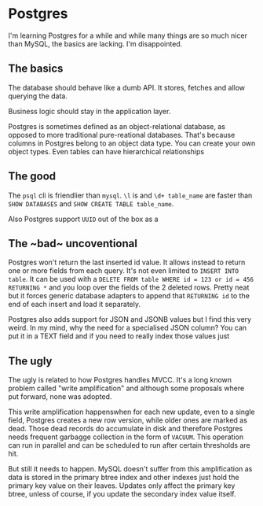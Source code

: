 <!-- tags: databases -->
<!-- hidden: true -->

# Postgres

<!-- START TAGS --><!-- END TAGS -->

I'm learning Postgres for a while and while many things are so much
nicer than MySQL, the basics are lacking. I'm disappointed.


## The basics

The database should behave like a dumb API. It stores, fetches and
allow querying the data.

Business logic should stay in the application layer.

Postgres is sometimes defined as an object-relational database, as
opposed to more traditional pure-reational databases. That's because
columns in Postgres belong to an object data type. You can create your
own object types. Even tables can have hierarchical relationships


## The good

The `psql` cli is friendlier than `mysql`. `\l` is and `\d+ table_name`
are faster than `SHOW DATABASES` and `SHOW CREATE TABLE table_name`.

Also Postgres support `UUID` out of the box as a


## The ~bad~ uncoventional

Postgres won't return the last inserted id value. It allows instead to
return one or more fields from each query. It's not even limited to
`INSERT INTO table`. It can be used with a
`DELETE FROM table WHERE id = 123 or id = 456 RETURNING *` and you
loop over the fields of the 2 deleted rows. Pretty neat but it forces
generic database adapters to append that `RETURNING id` to the end of
each insert and load it separately.

Postgres also adds support for JSON and JSONB values but I find this
very weird. In my mind, why the need for a specialised JSON column?
You can put it in a TEXT field and if you need to really index those
values just


## The ugly

The ugly is related to how Postgres handles MVCC. It's a long known
problem called "write amplification" and although some proposals where
put forward, none was adopted.

This write amplification happenswhen for each new update, even to a
single field, Postgres creates a new row version, while older ones are
marked as dead. Those dead records do accumulate in disk and therefore
Postgres needs frequent garbagge collection in the form of `VACUUM`.
This operation can run in parallel and can be scheduled to run after
certain thresholds are hit.

But still it needs to happen. MySQL doesn't suffer from this
amplification as data is stored in the primary btree index and other
indexes just hold the primary key value on their leaves. Updates only
affect the primary key btree, unless of course, if you update the
secondary index value itself.


<!-- START FOOTER --><!-- END FOOTER -->
